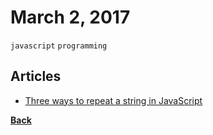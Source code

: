 # March 2, 2017

`javascript` `programming`

## Articles

- [Three ways to repeat a string in JavaScript](https://medium.freecodecamp.com/three-ways-to-repeat-a-string-in-javascript-2a9053b93a2d)


[__Back__](../README.md)
